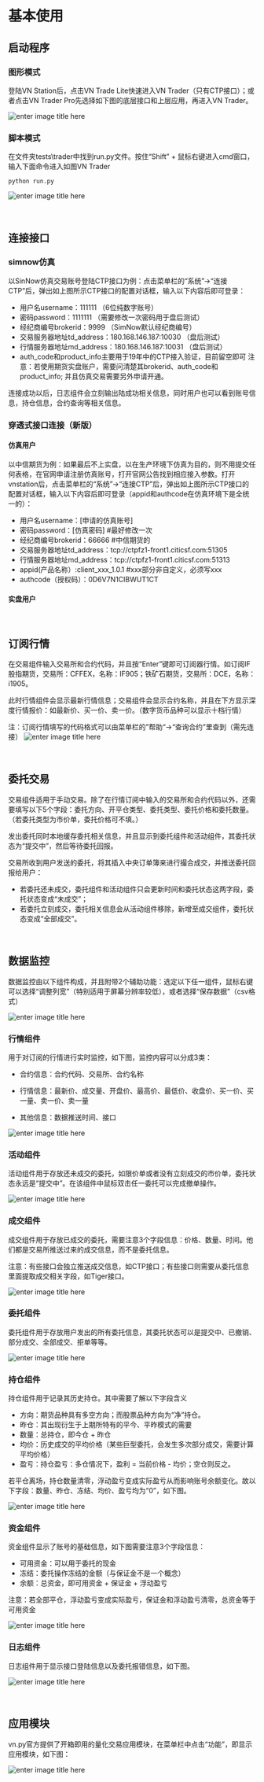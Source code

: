 # 基本使用


## 启动程序

### 图形模式
登陆VN Station后，点击VN Trade Lite快速进入VN Trader（只有CTP接口）；或者点击VN Trader Pro先选择如下图的底层接口和上层应用，再进入VN Trader。

![](https://vnpy-community.oss-cn-shanghai.aliyuncs.com/forum_experience/yazhang/quick_start/VnTrader_Pro.png "enter image title here")



### 脚本模式

在文件夹tests\trader中找到run.py文件。按住“Shift” + 鼠标右键进入cmd窗口，输入下面命令进入如图VN Trader
```
python run.py 
```
![](https://vnpy-community.oss-cn-shanghai.aliyuncs.com/forum_experience/yazhang/quick_start/Vntrader.PNG "enter image title here")

&nbsp;

## 连接接口
### simnow仿真
以SinNow仿真交易账号登陆CTP接口为例：点击菜单栏的“系统”->“连接CTP”后，弹出如上图所示CTP接口的配置对话框，输入以下内容后即可登录：
- 用户名username：111111 （6位纯数字账号）
- 密码password：1111111  （需要修改一次密码用于盘后测试）
- 经纪商编号brokerid：9999 （SimNow默认经纪商编号）
- 交易服务器地址td_address：180.168.146.187:10030 （盘后测试）
- 行情服务器地址md_address：180.168.146.187:10031 （盘后测试）
- auth_code和product_info主要用于19年中的CTP接入验证，目前留空即可
注意：若使用期货实盘账户，需要问清楚其brokerid、auth_code和product_info; 并且仿真交易需要另外申请开通。

连接成功以后，日志组件会立刻输出陆成功相关信息，同时用户也可以看到账号信息，持仓信息，合约查询等相关信息。
### 穿透式接口连接（新版）
#### 仿真用户
以中信期货为例：如果最后不上实盘，以在生产环境下仿真为目的，则不用提交任何表格，在官网申请注册仿真账号，打开官网公告找到相应接入参数。打开vnstation后，点击菜单栏的“系统”->“连接CTP”后，弹出如上图所示CTP接口的配置对话框，输入以下内容后即可登录（appid和authcode在仿真环境下是全统一的）：
- 用户名username：[申请的仿真账号]
- 密码password：[仿真密码]  #最好修改一次
- 经纪商编号brokerid：66666  #中信期货的
- 交易服务器地址td_address：tcp://ctpfz1-front1.citicsf.com:51305
- 行情服务器地址md_address：tcp://ctpfz1-front1.citicsf.com:51313
- appid(产品名称）:client_xxx_1.0.1  #xxx部分非自定义，必须写xxx
- authcode（授权码）：0D6V7N1CIBWUT1CT
#### 实盘用户

&nbsp;

## 订阅行情
在交易组件输入交易所和合约代码，并且按“Enter”键即可订阅器行情。如订阅IF股指期货，交易所：CFFEX，名称：IF905；铁矿石期货，交易所：DCE，名称：i1905。

此时行情组件会显示最新行情信息；交易组件会显示合约名称，并且在下方显示深度行情报价：如最新价、买一价、卖一价。（数字货币品种可以显示十档行情）

注：订阅行情填写的代码格式可以由菜单栏的”帮助“->“查询合约”里查到（需先连接）
![](https://vnpy-community.oss-cn-shanghai.aliyuncs.com/forum_experience/yazhang/quick_start/subcribe_contract.png "enter image title here")



&nbsp;

## 委托交易
交易组件适用于手动交易。除了在行情订阅中输入的交易所和合约代码以外，还需要填写以下5个字段：委托方向、开平仓类型、委托类型、委托价格和委托数量。（若委托类型为市价单，委托价格可不填。）

发出委托同时本地缓存委托相关信息，并且显示到委托组件和活动组件，其委托状态为“提交中”，然后等待委托回报。

交易所收到用户发送的委托，将其插入中央订单簿来进行撮合成交，并推送委托回报给用户：
- 若委托还未成交，委托组件和活动组件只会更新时间和委托状态这两字段，委托状态变成“未成交”；
- 若委托立刻成交，委托相关信息会从活动组件移除，新增至成交组件，委托状态变成“全部成交”。




&nbsp;

## 数据监控

数据监控由以下组件构成，并且附带2个辅助功能：选定以下任一组件，鼠标右键可以选择“调整列宽”（特别适用于屏幕分辨率较低），或者选择“保存数据”（csv格式）

![](https://vnpy-community.oss-cn-shanghai.aliyuncs.com/forum_experience/yazhang/quick_start/2_optiones.png "enter image title here")


### 行情组件
用于对订阅的行情进行实时监控，如下图，监控内容可以分成3类：

- 合约信息：合约代码、交易所、合约名称

- 行情信息：最新价、成交量、开盘价、最高价、最低价、收盘价、买一价、买一量、卖一价、卖一量

- 其他信息：数据推送时间、接口

![](https://vnpy-community.oss-cn-shanghai.aliyuncs.com/forum_experience/yazhang/quick_start/subcribe_contract_module.png "enter image title here")


### 活动组件
活动组件用于存放还未成交的委托，如限价单或者没有立刻成交的市价单，委托状态永远是“提交中”。在该组件中鼠标双击任一委托可以完成撤单操作。

![](https://vnpy-community.oss-cn-shanghai.aliyuncs.com/forum_experience/yazhang/quick_start/active_order.png "enter image title here")

### 成交组件
成交组件用于存放已成交的委托，需要注意3个字段信息：价格、数量、时间。他们都是交易所推送过来的成交信息，而不是委托信息。

注意：有些接口会独立推送成交信息，如CTP接口；有些接口则需要从委托信息里面提取成交相关字段，如Tiger接口。

![](https://vnpy-community.oss-cn-shanghai.aliyuncs.com/forum_experience/yazhang/quick_start/trade.png "enter image title here")



### 委托组件
委托组件用于存放用户发出的所有委托信息，其委托状态可以是提交中、已撤销、部分成交、全部成交、拒单等等。

![](https://vnpy-community.oss-cn-shanghai.aliyuncs.com/forum_experience/yazhang/quick_start/order.png "enter image title here")


### 持仓组件
持仓组件用于记录其历史持仓。其中需要了解以下字段含义
- 方向：期货品种具有多空方向；而股票品种方向为“净”持仓。
- 昨仓：其出现衍生于上期所特有的平今、平昨模式的需要
- 数量：总持仓，即今仓 + 昨仓
- 均价：历史成交的平均价格（某些巨型委托，会发生多次部分成交，需要计算平均价格）
- 盈亏：持仓盈亏：多仓情况下，盈利 = 当前价格 - 均价；空仓则反之。
  
若平仓离场，持仓数量清零，浮动盈亏变成实际盈亏从而影响账号余额变化。故以下字段：数量、昨仓、冻结、均价、盈亏均为“0”，如下图。

![](https://vnpy-community.oss-cn-shanghai.aliyuncs.com/forum_experience/yazhang/quick_start/query_position.png "enter image title here")

### 资金组件
资金组件显示了账号的基础信息，如下图需要注意3个字段信息：
- 可用资金：可以用于委托的现金
- 冻结：委托操作冻结的金额（与保证金不是一个概念）
- 余额：总资金，即可用资金 + 保证金 + 浮动盈亏 

注意：若全部平仓，浮动盈亏变成实际盈亏，保证金和浮动盈亏清零，总资金等于可用资金

![](https://vnpy-community.oss-cn-shanghai.aliyuncs.com/forum_experience/yazhang/quick_start/query_account.png "enter image title here")



### 日志组件
日志组件用于显示接口登陆信息以及委托报错信息，如下图。

![](https://vnpy-community.oss-cn-shanghai.aliyuncs.com/forum_experience/yazhang/quick_start/write_log.png "enter image title here")



&nbsp;

## 应用模块

vn.py官方提供了开箱即用的量化交易应用模块，在菜单栏中点击“功能”，即显示应用模块，如下图：

![](https://vnpy-community.oss-cn-shanghai.aliyuncs.com/forum_experience/yazhang/quick_start/application.png "enter image title here")

